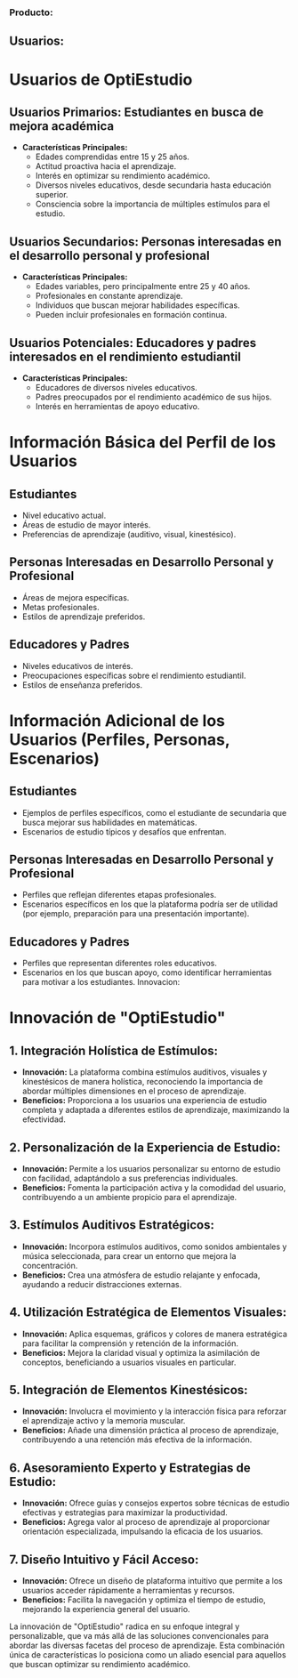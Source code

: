 ### Producto:
## Usuarios:
# Usuarios de OptiEstudio

## Usuarios Primarios: Estudiantes en busca de mejora académica

- **Características Principales:**
  - Edades comprendidas entre 15 y 25 años.
  - Actitud proactiva hacia el aprendizaje.
  - Interés en optimizar su rendimiento académico.
  - Diversos niveles educativos, desde secundaria hasta educación superior.
  - Consciencia sobre la importancia de múltiples estímulos para el estudio.

## Usuarios Secundarios: Personas interesadas en el desarrollo personal y profesional

- **Características Principales:**
  - Edades variables, pero principalmente entre 25 y 40 años.
  - Profesionales en constante aprendizaje.
  - Individuos que buscan mejorar habilidades específicas.
  - Pueden incluir profesionales en formación continua.

## Usuarios Potenciales: Educadores y padres interesados en el rendimiento estudiantil

- **Características Principales:**
  - Educadores de diversos niveles educativos.
  - Padres preocupados por el rendimiento académico de sus hijos.
  - Interés en herramientas de apoyo educativo.

# Información Básica del Perfil de los Usuarios

## Estudiantes

- Nivel educativo actual.
- Áreas de estudio de mayor interés.
- Preferencias de aprendizaje (auditivo, visual, kinestésico).

## Personas Interesadas en Desarrollo Personal y Profesional

- Áreas de mejora específicas.
- Metas profesionales.
- Estilos de aprendizaje preferidos.

## Educadores y Padres

- Niveles educativos de interés.
- Preocupaciones específicas sobre el rendimiento estudiantil.
- Estilos de enseñanza preferidos.

# Información Adicional de los Usuarios (Perfiles, Personas, Escenarios)

## Estudiantes

- Ejemplos de perfiles específicos, como el estudiante de secundaria que busca mejorar sus habilidades en matemáticas.
- Escenarios de estudio típicos y desafíos que enfrentan.

## Personas Interesadas en Desarrollo Personal y Profesional

- Perfiles que reflejan diferentes etapas profesionales.
- Escenarios específicos en los que la plataforma podría ser de utilidad (por ejemplo, preparación para una presentación importante).

## Educadores y Padres

- Perfiles que representan diferentes roles educativos.
- Escenarios en los que buscan apoyo, como identificar herramientas para motivar a los estudiantes.
Innovacion:
# Innovación de "OptiEstudio"

## 1. Integración Holística de Estímulos:

- **Innovación:** La plataforma combina estímulos auditivos, visuales y kinestésicos de manera holística, reconociendo la importancia de abordar múltiples dimensiones en el proceso de aprendizaje.
- **Beneficios:** Proporciona a los usuarios una experiencia de estudio completa y adaptada a diferentes estilos de aprendizaje, maximizando la efectividad.

## 2. Personalización de la Experiencia de Estudio:

- **Innovación:** Permite a los usuarios personalizar su entorno de estudio con facilidad, adaptándolo a sus preferencias individuales.
- **Beneficios:** Fomenta la participación activa y la comodidad del usuario, contribuyendo a un ambiente propicio para el aprendizaje.

## 3. Estímulos Auditivos Estratégicos:

- **Innovación:** Incorpora estímulos auditivos, como sonidos ambientales y música seleccionada, para crear un entorno que mejora la concentración.
- **Beneficios:** Crea una atmósfera de estudio relajante y enfocada, ayudando a reducir distracciones externas.

## 4. Utilización Estratégica de Elementos Visuales:

- **Innovación:** Aplica esquemas, gráficos y colores de manera estratégica para facilitar la comprensión y retención de la información.
- **Beneficios:** Mejora la claridad visual y optimiza la asimilación de conceptos, beneficiando a usuarios visuales en particular.

## 5. Integración de Elementos Kinestésicos:

- **Innovación:** Involucra el movimiento y la interacción física para reforzar el aprendizaje activo y la memoria muscular.
- **Beneficios:** Añade una dimensión práctica al proceso de aprendizaje, contribuyendo a una retención más efectiva de la información.

## 6. Asesoramiento Experto y Estrategias de Estudio:

- **Innovación:** Ofrece guías y consejos expertos sobre técnicas de estudio efectivas y estrategias para maximizar la productividad.
- **Beneficios:** Agrega valor al proceso de aprendizaje al proporcionar orientación especializada, impulsando la eficacia de los usuarios.

## 7. Diseño Intuitivo y Fácil Acceso:

- **Innovación:** Ofrece un diseño de plataforma intuitivo que permite a los usuarios acceder rápidamente a herramientas y recursos.
- **Beneficios:** Facilita la navegación y optimiza el tiempo de estudio, mejorando la experiencia general del usuario.

La innovación de "OptiEstudio" radica en su enfoque integral y personalizable, que va más allá de las soluciones convencionales para abordar las diversas facetas del proceso de aprendizaje. Esta combinación única de características lo posiciona como un aliado esencial para aquellos que buscan optimizar su rendimiento académico.
